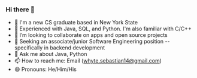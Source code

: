### Hi there 👋


- 🔭 I'm a new CS graduate based in New York State
- 🌱 Experienced with Java, SQL, and Python. I'm also familiar with C/C++
- 👯 I’m looking to collaborate on apps and open source projects
- 🤔 Seeking an associate/junior Software Engineering position -- specifically in backend development
- 💬 Ask me about Java, Python
- 📫 How to reach me: Email (whyte.sebastian14@gmail.com)
- 😄 Pronouns: He/Him/His
